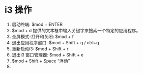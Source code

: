 # i3 操作
1. 启动终端: $mod + ENTER
2. $mod + d 提供的文本框中输入关键字来搜索一个特定的应用程序。
3. 全屏模式-打开和关闭: $mod + f
4. 退出应用程序窗口: $mod + Shift + q   / ctrl+q 
5. 重新启动i3: $mod + Shift + r
6. 退出i3 窗口管理器: $mod + Shift + e
7. $mod + Shift + Space   “浮动”
8. 